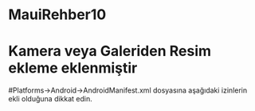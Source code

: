 # MauiRehber10
# Kamera veya Galeriden Resim ekleme eklenmiştir
#Platforms->Android->AndroidManifest.xml dosyasına aşağıdaki izinlerin ekli olduğuna dikkat edin.

<?xml version="1.0" encoding="utf-8"?>
<manifest xmlns:android="http://schemas.android.com/apk/res/android">
	<application android:allowBackup="true" android:icon="@mipmap/appicon" android:supportsRtl="true"></application>
	<uses-permission android:name="android.permission.ACCESS_NETWORK_STATE" />
	<uses-permission android:name="android.permission.INTERNET" />
	<uses-permission android:name="android.permission.CAMERA" />
	<uses-permission android:name="android.permission.READ_EXTERNAL_STORAGE" />
	<uses-permission android:name="android.permission.READ_MEDIA_IMAGES" />
	<uses-permission android:name="android.permission.WRITE_EXTERNAL_STORAGE" />
	<uses-sdk />
</manifest>
